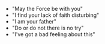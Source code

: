 - "May the Force be with you"
- "I find your lack of faith disturbing"
- "I am your father"
- "Do or do not there is no try"
- "I've got a bad feeling about this"

